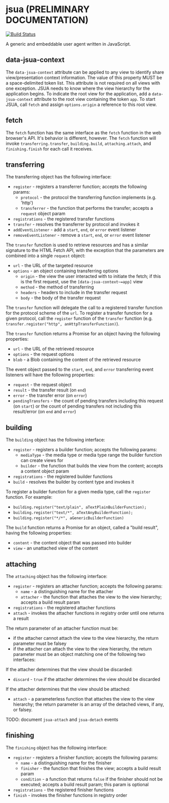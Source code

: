 # jsua (PRELIMINARY DOCUMENTATION)

[![Build Status](https://travis-ci.org/lynx-json/jsua.svg?branch=master)](https://travis-ci.org/lynx-json/jsua)

A generic and embeddable user agent written in JavaScript.

## data-jsua-context

The `data-jsua-context` attribute can be applied to any view to identify share view/presentation context information. The value of this property MUST be a space-delimited token list. This attribute is not required on all views with one exception. JSUA needs to know where the view hierarchy for the application begins. To indicate the root view for the application, add a `data-jsua-context` attribute to the root view containing the token `app`. To start JSUA, call `fetch` and assign `options.origin` a reference to this root view.

## fetch

The `fetch` function has the same interface as the `fetch` function in the web browser's API. It's behavior is different, however. The `fetch` function will invoke `transferring.transfer`, `building.build`, `attaching.attach`, and `finishing.finish` for each call it receives.

## transferring

The transferring object has the following interface:
* `register` - registers a transferrer function; accepts the following params:
  * `protocol` - the protocol the transferring function implements (e.g. 'http')
  * `transferrer` - the function that performs the transfer; accepts a `request` object param
* `registrations` - the registered transfer functions
* `transfer` - resolves the transferrer by protocol and invokes it
* `addEventListener` - add a `start`, `end`, or `error` event listener
* `removeEventListener` - remove a `start`, `end`, or `error` event listener

The `transfer` function is used to retrieve resources and has a similar signature to the HTML Fetch API, with the exception that the parameters are combined into a single `request` object:

* `url` - the URL of the targeted resource
* `options` - an object containing transferring options
  * `origin` - the view the user interacted with to initiate the fetch; if this is the first request, use the `[data-jsua-context~=app]` view
  * `method` - the method of transferring
  * `headers` - headers to include in the transfer request
  * `body` - the body of the transfer request

The `transfer` function will delegate the call to a registered transfer function for the protocol scheme of the `url`. To register a transfer function for a given protocol, call the `register` function of the `transfer` function (e.g. `transfer.register("http", anHttpTransferFunction)`).

The `transfer` function returns a Promise for an object having the following properties:

* `url` - the URL of the retrieved resource
* `options` - the request options
* `blob` - a Blob containing the content of the retrieved resource

The event object passed to the `start`, `end`, and `error` transferring event listeners will have the following properties:

* `request` - the request object
* `result` - the transfer result (on `end`)
* `error` - the transfer error (on `error`)
* `pendingTransfers` - the count of pending transfers including this request (on `start`) or the count of pending transfers not including this result/error (on `end` and `error`)
  

## building

The `building` object has the following interface:
* `register` - registers a builder function; accepts the following params:
  * `mediaType` - the media type or media type range the builder function can create views for
  * `builder` - the function that builds the view from the content; accepts a content object param
* `registrations` - the registered builder functions
* `build` - resolves the builder by content type and invokes it

To register a builder function for a given media type, call the `register` function. For example:

* `building.register("text/plain", aTextPlainBuilderFunction);`
* `building.register("text/*", aTextAnyBuilderFunction);`
* `building.register("*/*", aGenericBuilderFunction)`

The `build` function returns a Promise for an object, called a "build result", having the following properties:

* `content` - the content object that was passed into builder
* `view` - an unattached view of the content

## attaching

The `attaching` object has the following interface:
* `register` - registers an attacher function; accepts the following params:
  * `name` - a distinguishing name for the attacher
  * `attacher` - the function that attaches the view to the view hierarchy; accepts a build result param
* `registrations` - the registered attacher functions
* `attach` - invokes the attacher functions in registry order until one returns a result

The return parameter of an attacher function must be:
* if the attacher cannot attach the view to the view hierarchy, the return parameter must be falsey
* if the attacher can attach the view to the view hierarchy, the return parameter must be an object matching one of the following two interfaces:

If the attacher determines that the view should be discarded:
* `discard` - `true` if the attacher determines the view should be discarded

If the attacher determines that the view should be attached:
* `attach` - a parameterless function that attaches the view to the view hierarchy; the return parameter is an array of the detached views, if any, or falsey.

TODO: document `jsua-attach` and `jsua-detach` events

## finishing

The `finishing` object has the following interface:
* `register` - registers a finisher function; accepts the following params:
  * `name` - a distinguishing name for the finisher
  * `finisher` - the function that finishes the view; accepts a build result param
  * `condition` - a function that returns `false` if the finisher should not be executed; accepts a build result param; this param is optional
* `registrations` - the registered finisher functions
* `finish` - invokes the finisher functions in registry order
